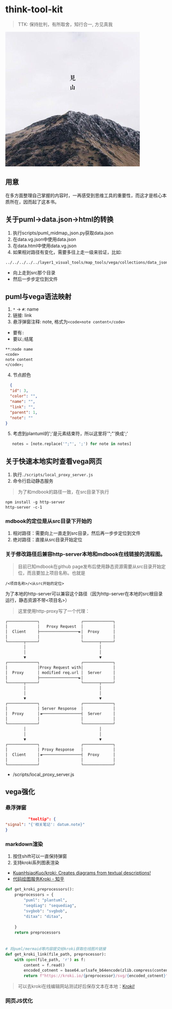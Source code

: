 # think-tool-kit

> TTK: 保持批判，有所取舍，知行合一, 方见真我

<img src="https://raw.githubusercontent.com/KuanHsiaoKuo/writing_materials/main/imgs/see_mountain.jpeg" alt="see_mountain"  />

<!--ts-->


<!-- Created by https://github.com/ekalinin/github-markdown-toc -->
<!-- Added by: runner, at: Sun May 14 05:52:51 UTC 2023 -->

<!--te-->

## 用意

在多方面整理自己掌握的内容时，一再感受到思维工具的重要性，而这才是核心本质所在，因而起了这本书。

## 关于puml->data.json->html的转换

1. 执行scripts/puml_midmap_json.py获取data.json
2. 在data.vg.json中使用data.json
3. 在data.html中使用data.vg.json
4. 如果相对路径有变化，需要多往上走一级来验证，比如:

```shell
../../../../../layer1_visual_tools/map_tools/vega/collections/data_json/rust.json
```

- 向上走到src那个目录
- 然后一步步定位到文件

## puml与vega语法映射

1. `*` -> `#`: name
2. 链接: link
3. 悬浮弹窗注释: note, 格式为`<code>note content</code>`

- 要有`:`
- 要以`;`结尾

```puml
**:node name
<code>
note content
</code>;
```

4. 节点颜色

```json
  {
  "id": 3,
  "color": "",
  "name": "",
  "link": "",
  "parent": 1,
  "note": ""
}
```

5. 考虑到plantuml的';'是元素结束符，所以这里将'";"'换成';'

```python
   notes = [note.replace('";"', ';') for note in notes]
```

## 关于快速本地实时查看vega网页

1. 执行`./scripts/local_proxy_server.js`
2. 命令行启动静态服务

> 为了和mdbook的路径一致，在src目录下执行

```shell
npm install -g http-server
http-server -c-1
```

### mdbook的定位是从src目录下开始的

1. 相对路径：需要向上一直走到src目录，然后再一步步定位到文件
2. 绝对路径：直接从src目录开始定位

### 关于修改路径后兼容http-server本地和mdbook在线链接的流程图。

> 目前已知mdbook在github page发布后使用静态资源需要从src目录开始定位，而且要加上项目名称。也就是

```shell
/<项目名称>/<从src开始的定位>
```

为了本地的http-server可以兼容这个路径（因为http-server在本地的src根目录运行，静态资源不带<项目名>）

> 这里使用http-proxy写了一个代理：

```text
┌─────────────┐                  ┌─────────────┐
│             │   Proxy Request  │             │
│  Client     ├─────────────────►│  Proxy      │
│             │                  │             │
└───────┬─────┘                  └───────┬─────┘
        │                                │
        │                                │
        ▼                                ▼
┌─────────────┐                  ┌─────────────┐
│             │Proxy Request with│             │
│  Proxy      │ modified req.url │  Server     │
│             ├─────────────────►│             │
└───────┬─────┘                  └───────┬─────┘
        │                                │
        │                                │
        ▼                                ▼
┌─────────────┐                  ┌─────────────┐
│             │ Server Response  │             │
│  Proxy      │◄─────────────────┤  Server     │
│             │                  │             │
└─────────────┘                  └─────────────┘
        │                                │
        │                                │
        ▼                                ▼
┌─────────────┐                  ┌─────────────┐
│             │ Proxy Response   │             │
│  Client     │◄─────────────────┤  Proxy      │
│             │                  │             │
└─────────────┘                  └─────────────┘
```

- /scripts/local_proxy_server.js

## vega强化

### 悬浮弹窗

```json
          "tooltip": {
"signal": "{'相关笔记': datum.note}"
}
```

### markdown渲染

1. 按住shift可以一直保持弹窗
2. 支持kroki系列图表渲染

- [KuanHsiaoKuo/kroki: Creates diagrams from textual descriptions!](https://github.com/KuanHsiaoKuo/kroki)
- [代码绘图服务Kroki - 知乎](https://zhuanlan.zhihu.com/p/512028758)

```python
def get_kroki_preprocessors():
    preprocessors = {
        "puml": "plantuml",
        "seqdiag": "sequediag",
        "svgbob": "svgbob",
        "ditaa": "ditaa",

    }
    return preprocessors


# 将puml/mermaid等内容提交给kroki获取在线图片链接
def get_kroki_link(file_path, preprocessor):
    with open(file_path, 'r') as f:
        content = f.read()
        encoded_cotnent = base64.urlsafe_b64encode(zlib.compress(content.encode('utf8'))).decode('utf8')
        return f"https://kroki.io/{preprocessor}/svg/{encoded_cotnent}"
```

> 可以去kroki在线编辑网站测试好后保存文本在本地：[Kroki!](https://kroki.io/)

### 网页JS优化

